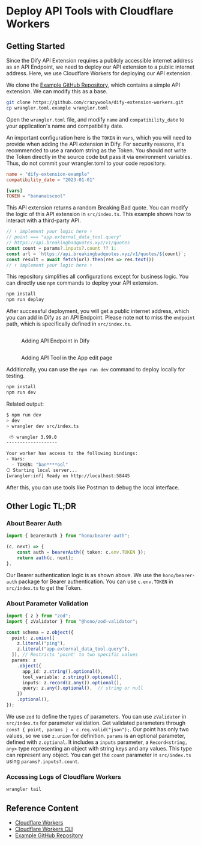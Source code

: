 # Deploy API Tools with Cloudflare Workers

## Getting Started

Since the Dify API Extension requires a publicly accessible internet address as an API Endpoint, we need to deploy our API extension to a public internet address. Here, we use Cloudflare Workers for deploying our API extension.

We clone the [Example GitHub Repository](https://github.com/crazywoola/dify-extension-workers), which contains a simple API extension. We can modify this as a base.

```bash
git clone https://github.com/crazywoola/dify-extension-workers.git
cp wrangler.toml.example wrangler.toml
```

Open the `wrangler.toml` file, and modify `name` and `compatibility_date` to your application's name and compatibility date.

An important configuration here is the `TOKEN` in `vars`, which you will need to provide when adding the API extension in Dify. For security reasons, it's recommended to use a random string as the Token. You should not write the Token directly in the source code but pass it via environment variables. Thus, do not commit your wrangler.toml to your code repository.

```toml
name = "dify-extension-example"
compatibility_date = "2023-01-01"

[vars]
TOKEN = "bananaiscool"
```

This API extension returns a random Breaking Bad quote. You can modify the logic of this API extension in `src/index.ts`. This example shows how to interact with a third-party API.

```typescript
// ⬇️ implement your logic here ⬇️
// point === "app.external_data_tool.query"
// https://api.breakingbadquotes.xyz/v1/quotes
const count = params?.inputs?.count ?? 1;
const url = `https://api.breakingbadquotes.xyz/v1/quotes/${count}`;
const result = await fetch(url).then(res => res.text())
// ⬆️ implement your logic here ⬆️
```

This repository simplifies all configurations except for business logic. You can directly use `npm` commands to deploy your API extension.

```bash
npm install
npm run deploy
```

After successful deployment, you will get a public internet address, which you can add in Dify as an API Endpoint. Please note not to miss the `endpoint` path, which is specifically defined in `src/index.ts`.

<figure><img src="../../../.gitbook/assets/api_extension_edit (1).png" alt=""><figcaption><p>Adding API Endpoint in Dify</p></figcaption></figure>

<figure><img src="../../../.gitbook/assets/app_tools_edit (1).png" alt=""><figcaption><p>Adding API Tool in the App edit page</p></figcaption></figure>

Additionally, you can use the `npm run dev` command to deploy locally for testing.

```bash
npm install
npm run dev
```

Related output:

```bash
$ npm run dev
> dev
> wrangler dev src/index.ts

 ⛅️ wrangler 3.99.0
-------------------

Your worker has access to the following bindings:
- Vars:
  - TOKEN: "ban****ool"
⎔ Starting local server...
[wrangler:inf] Ready on http://localhost:58445
```

After this, you can use tools like Postman to debug the local interface.

## Other Logic TL;DR

### About Bearer Auth

```typescript
import { bearerAuth } from "hono/bearer-auth";

(c, next) => {
    const auth = bearerAuth({ token: c.env.TOKEN });
    return auth(c, next);
},
```

Our Bearer authentication logic is as shown above. We use the `hono/bearer-auth` package for Bearer authentication. You can use `c.env.TOKEN` in `src/index.ts` to get the Token.

### About Parameter Validation

```typescript
import { z } from "zod";
import { zValidator } from "@hono/zod-validator";

const schema = z.object({
  point: z.union([
    z.literal("ping"),
    z.literal("app.external_data_tool.query"),
  ]), // Restricts 'point' to two specific values
  params: z
    .object({
      app_id: z.string().optional(),
      tool_variable: z.string().optional(),
      inputs: z.record(z.any()).optional(),
      query: z.any().optional(),  // string or null
    })
    .optional(),
});
```

We use `zod` to define the types of parameters. You can use `zValidator` in `src/index.ts` for parameter validation. Get validated parameters through `const { point, params } = c.req.valid("json");`. Our point has only two values, so we use `z.union` for definition. `params` is an optional parameter, defined with `z.optional`. It includes a `inputs` parameter, a `Record<string, any>` type representing an object with string keys and any values. This type can represent any object. You can get the `count` parameter in `src/index.ts` using `params?.inputs?.count`.

### Accessing Logs of Cloudflare Workers

```bash
wrangler tail
```

## Reference Content

* [Cloudflare Workers](https://workers.cloudflare.com/)
* [Cloudflare Workers CLI](https://developers.cloudflare.com/workers/cli-wrangler/install-update)
* [Example GitHub Repository](https://github.com/crazywoola/dify-extension-workers)